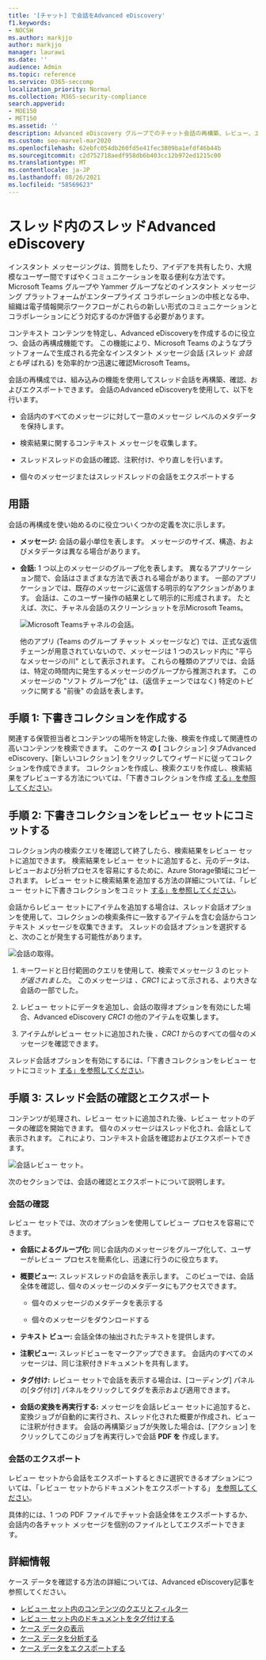 ```yaml
---
title: '[チャット] で会話をAdvanced eDiscovery'
f1.keywords:
- NOCSH
ms.author: markjjo
author: markjjo
manager: laurawi
ms.date: ''
audience: Admin
ms.topic: reference
ms.service: O365-seccomp
localization_priority: Normal
ms.collection: M365-security-compliance
search.appverid:
- MOE150
- MET150
ms.assetid: ''
description: Advanced eDiscovery グループでのチャット会話の再構築、レビュー、エクスポートを行う Advanced eDiscovery での会話の再構築機能についてMicrosoft TeamsおよびYammerします。
ms.custom: seo-marvel-mar2020
ms.openlocfilehash: 62ebfc054db260fd5e41fec3809ba1efdf46b44b
ms.sourcegitcommit: c2d752718aedf958db6b403cc12b972ed1215c00
ms.translationtype: MT
ms.contentlocale: ja-JP
ms.lasthandoff: 08/26/2021
ms.locfileid: "58569623"
---
```

# <a name="conversation-threading-in-advanced-ediscovery"></a>スレッド内のスレッドAdvanced eDiscovery

インスタント メッセージングは、質問をしたり、アイデアを共有したり、大規模なユーザー間ですばやくコミュニケーションを取る便利な方法です。 Microsoft Teams グループや Yammer グループなどのインスタント メッセージング プラットフォームがエンタープライズ コラボレーションの中核となる中、組織は電子情報開示ワークフローがこれらの新しい形式のコミュニケーションとコラボレーションにどう対応するのか評価する必要があります。

コンテキスト コンテンツを特定し、Advanced eDiscoveryを作成するのに役立つ、会話の再構成機能です。 この機能により、Microsoft Teams のようなプラットフォームで生成される完全なインスタント メッセージ会話 (スレッド *会話とも呼* ばれる) を効率的かつ迅速に確認Microsoft Teams。

会話の再構成では、組み込みの機能を使用してスレッド会話を再構築、確認、およびエクスポートできます。 会話のAdvanced eDiscoveryを使用して、以下を行います。

- 会話内のすべてのメッセージに対して一意のメッセージ レベルのメタデータを保持します。

- 検索結果に関するコンテキスト メッセージを収集します。

- スレッドスレッドの会話の確認、注釈付け、やり直しを行います。

- 個々のメッセージまたはスレッドスレッドの会話をエクスポートする

## <a name="terminology"></a>用語

会話の再構成を使い始めるのに役立ついくつかの定義を次に示します。

- **メッセージ:** 会話の最小単位を表します。 メッセージのサイズ、構造、およびメタデータは異なる場合があります。

- **会話:** 1 つ以上のメッセージのグループ化を表します。 異なるアプリケーション間で、会話はさまざまな方法で表される場合があります。 一部のアプリケーションでは、既存のメッセージに返信する明示的なアクションがあります。 会話は、このユーザー操作の結果として明示的に形成されます。 たとえば、次に、チャネル会話のスクリーンショットを示Microsoft Teams。

   ![Microsoft Teamsチャネルの会話。](../media/threadedchat.png)

   他のアプリ (Teams のグループ チャット メッセージなど) では、正式な返信チェーンが用意されていないので、メッセージは 1 つのスレッド内に "平らなメッセージの川" として表示されます。 これらの種類のアプリでは、会話は、特定の時間内に発生するメッセージのグループから推測されます。 このメッセージの "ソフト グループ化" は、(返信チェーンではなく) 特定のトピックに関する "前後" の会話を表します。

## <a name="step-1-create-a-draft-collection"></a>手順 1: 下書きコレクションを作成する

関連する保管担当者とコンテンツの場所を特定した後、検索を作成して関連性の高いコンテンツを検索できます。 このケース **の [** コレクション] タブAdvanced eDiscovery、[新しいコレクション] をクリックしてウィザードに従ってコレクションを作成できます。 コレクションを作成し、検索クエリを作成し、検索結果をプレビューする方法については、「下書きコレクションを作成 [する」を参照してください](create-draft-collection.md)。

## <a name="step-2-commit-a-draft-collection-to-a-review-set"></a>手順 2: 下書きコレクションをレビュー セットにコミットする

コレクション内の検索クエリを確認して終了したら、検索結果をレビュー セットに追加できます。 検索結果をレビュー セットに追加すると、元のデータは、レビューおよび分析プロセスを容易にするために、Azure Storage領域にコピーされます。 レビュー セットに検索結果を追加する方法の詳細については、「レビュー セットに下書きコレクションをコミット [する」を参照してください](commit-draft-collection.md)。

会話からレビュー セットにアイテムを追加する場合は、スレッド会話オプションを使用して、コレクションの検索条件に一致するアイテムを含む会話からコンテキスト メッセージを収集できます。 スレッドの会話オプションを選択すると、次のことが発生する可能性があります。

  ![会話の取得。](../media/messagesandconversations.png)

1. キーワードと日付範囲のクエリを使用して、検索でメッセージ 3 のヒット *が返されました*。 このメッセージは *、CRC1* によって示される、より大きな会話の一部でした。

2. レビュー セットにデータを追加し、会話の取得オプションを有効にした場合、Advanced eDiscovery *CRC1* の他のアイテムを収集します。

3. アイテムがレビュー セットに追加された後 *、CRC1* からのすべての個々のメッセージを確認できます。

スレッド会話オプションを有効にするには、「下書きコレクションをレビュー セットにコミット [する」を参照してください](commit-draft-collection.md#commit-a-draft-collection-to-a-review-set)。

## <a name="step-3-review-and-export-threaded-conversations"></a>手順 3: スレッド会話の確認とエクスポート

コンテンツが処理され、レビュー セットに追加された後、レビュー セットのデータの確認を開始できます。 個々のメッセージはスレッド化され、会話として表示されます。 これにより、コンテキスト会話を確認およびエクスポートできます。

  ![会話レビュー セット。](../media/ConversationRSOptions.PNG)

次のセクションでは、会話の確認とエクスポートについて説明します。

### <a name="reviewing-conversations"></a>会話の確認

レビュー セットでは、次のオプションを使用してレビュー プロセスを容易にできます。

- **会話によるグループ化:** 同じ会話内のメッセージをグループ化して、ユーザーがレビュー プロセスを簡素化し、迅速に行うのに役立ちます。

- **概要ビュー:** スレッドスレッドの会話を表示します。 このビューでは、会話全体を確認し、個々のメッセージのメタデータにもアクセスできます。

   - 個々のメッセージのメタデータを表示する

   - 個々のメッセージをダウンロードする

- **テキスト ビュー:** 会話全体の抽出されたテキストを提供します。

- **注釈ビュー:** スレッドビューをマークアップできます。 会話内のすべてのメッセージは、同じ注釈付きドキュメントを共有します。

- **タグ付け:** レビュー セットで会話を表示する場合は、[コーディング] パネルの[タグ付け] パネルをクリックしてタグを表示および適用できます。

- **会話の変換を再実行する:** メッセージを会話レビュー セットに追加すると、変換ジョブが自動的に実行され、スレッド化された概要が作成され、ビューに注釈が付きます。 会話の再構築ジョブが失敗した場合は、[アクション] をクリックしてこのジョブを再実行し>で会話 **PDF を** 作成します。

### <a name="exporting-conversations"></a>会話のエクスポート

レビュー セットから会話をエクスポートするときに選択できるオプションについては、「レビュー セットからドキュメントをエクスポートする」 [を参照してください](export-documents-from-review-set.md#export-options)。

具体的には、1 つの PDF ファイルでチャット会話全体をエクスポートするか、会話内の各チャット メッセージを個別のファイルとしてエクスポートできます。

## <a name="more-information"></a>詳細情報

ケース データを確認する方法の詳細については、Advanced eDiscovery記事を参照してください。

- [レビュー セット内のコンテンツのクエリとフィルター](review-set-search.md)
- [レビュー セット内のドキュメントをタグ付けする](tagging-documents.md)
- [ケース データの表示](view-documents-in-review-set.md)
- [ケース データを分析する](analyzing-data-in-review-set.md)
- [ケース データをエクスポートする](exporting-data-ediscover20.md)
